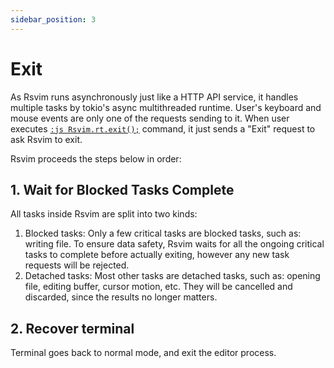 ```yaml
---
sidebar_position: 3
---
```


# Exit

As Rsvim runs asynchronously just like a HTTP API service, it handles multiple tasks by tokio's async multithreaded runtime. User's keyboard and mouse events are only one of the requests sending to it. When user executes [`:js Rsvim.rt.exit();`](/docs/next/api/rsvim/classes/RsvimRt#exit) command, it just sends a "Exit" request to ask Rsvim to exit.

Rsvim proceeds the steps below in order:

## 1. Wait for Blocked Tasks Complete

All tasks inside Rsvim are split into two kinds:

1. Blocked tasks: Only a few critical tasks are blocked tasks, such as: writing file. To ensure data safety, Rsvim waits for all the ongoing critical tasks to complete before actually exiting, however any new task requests will be rejected.
2. Detached tasks: Most other tasks are detached tasks, such as: opening file, editing buffer, cursor motion, etc. They will be cancelled and discarded, since the results no longer matters.

## 2. Recover terminal

Terminal goes back to normal mode, and exit the editor process.
